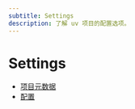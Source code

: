 ```yaml
---
subtitle: Settings
description: 了解 uv 项目的配置选项。
---
```


# Settings

- [项目元数据](./project-metadata.md)
- [配置](./configuration.md)
